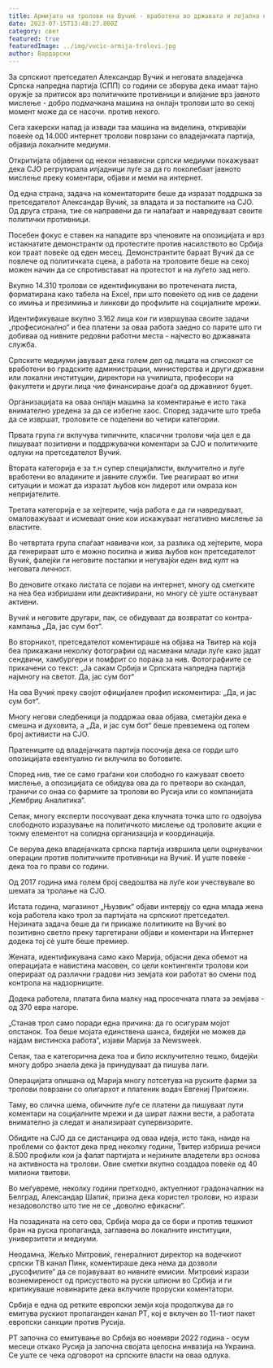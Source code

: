 ```yaml
---
title: Армијата на тролови на Вучиќ - вработена во државата и лојална на фанатизмот
date: 2023-07-15T13:48:27.800Z
category: свет
featured: true
featuredImage: ../img/vucic-armija-trolovi.jpg
author: Вардарски
---
```

За српскиот претседател Александар Вучиќ и неговата владејачка Српска напредна партија (СПП) со години се зборува дека имаат тајно оружје за притисок врз политичките противници и влијание врз јавното мислење - добро подмачкана машина на онлајн тролови што во секој момент може да се насочи. против некого.

Сега хакерски напад ја извади таа машина на виделина, откривајќи повеќе од 14.000 интернет тролови поврзани со владејачката партија, објавија локалните медиуми.

Откритијата објавени од некои независни српски медиуми покажуваат дека СЈО регрутирала илјадници луѓе за да го поколебаат јавното мислење преку коментари, објави и меми на интернет.

Од една страна, задача на коментаторите беше да изразат поддршка за претседателот Александар Вучиќ, за владата и за постапките на СЈО. Од друга страна, тие се направени да ги напаѓаат и навредуваат своите политички противници.

Посебен фокус е ставен на нападите врз членовите на опозицијата и врз истакнатите демонстранти од протестите против насилството во Србија кои траат повеќе од еден месец. Демонстрантите бараат Вучиќ да се повлече од политичката сцена, а работа на троловите беше на секој можен начин да се спротивстават на протестот и на луѓето зад него.

Вкупно 14.310 тролови се идентификувани во протечената листа, форматирана како табела на Excel, при што повеќето од нив се дадени со имиња и презимиња и линкови до профилите на социјалните мрежи.

Идентификуваше вкупно 3.162 лица кои ги извршуваа своите задачи „професионално“ и беа платени за оваа работа заедно со парите што ги добиваа од нивните редовни работни места - најчесто во државната служба.

Српските медиуми јавуваат дека голем дел од лицата на списокот се вработени во градските администрации, министерства и други државни или локални институции, директори на училишта, професори на факултети и други лица чие финансирање доаѓа од државниот буџет.

Организацијата на оваа онлајн машина за коментирање е исто така внимателно уредена за да се избегне хаос. Според задачите што треба да се извршат, троловите се поделени во четири категории.

Првата група ги вклучува типичните, класични тролови чија цел е да пишуваат позитивни и поддржувачки коментари за СЈО и политичките одлуки на претседателот Вучиќ.

Втората категорија е за т.н супер специјалисти, вклучително и луѓе вработени во владините и јавните служби. Тие реагираат во итни ситуации и можат да изразат љубов кон лидерот или омраза кон непријателите.

Третата категорија е за хејтерите, чија работа е да ги навредуваат, омаловажуваат и исмеваат оние кои искажуваат негативно мислење за властите.

Во четвртата група спаѓаат навивачи кои, за разлика од хејтерите, мора да генерираат што е можно посилна и жива љубов кон претседателот Вучиќ, фалејќи ги неговите постапки и негувајќи еден вид култ на неговата личност.

Во деновите откако листата се појави на интернет, многу од сметките на неа беа избришани или деактивирани, но многу сè уште остануваат активни.

Вучиќ и неговите другари, пак, се обидуваат да возвратат со контра-кампања „Да, јас сум бот“.

Во вторникот, претседателот коментираше на објава на Твитер на која беа прикажани неколку фотографии од насмеани млади луѓе како јадат сендвичи, хамбургери и помфрит со порака за нив. Фотографиите се прикачени со текст: „Ја сакам Србија и Српската напредна партија најмногу на светот. Да, јас сум бот“

На ова Вучиќ преку својот официјален профил искоментира: „Да, и јас сум бот“.

Многу негови следбеници ја поддржаа оваа објава, сметајќи дека е смешна и духовита, а „Да, и јас сум бот“ беше превземена од голем број активисти на СЈО.

Пратениците од владејачката партија посочија дека се горди што опозицијата евентуално ги вклучила во ботовите.

Според нив, тие се само граѓани кои слободно го кажуваат своето мислење, а опозицијата се обидува ова да го претвори во скандал, граничи со онаа со фармите за тролови во Русија или со компанијата „Кембриџ Аналитика“.

Сепак, многу експерти посочуваат дека клучната точка што го одвојува слободното изразување на политичкото мислење од троловите акции е токму елементот на солидна организација и координација.

Се верува дека владејачката српска партија извршила цели оцрнувачки операции против политичките противници на Вучиќ. И уште повеќе - дека тоа го прави со години.

Од 2017 година има голем број сведоштва на луѓе кои учествувале во шемата за тролање на СЈО.

Истата година, магазинот „Њузвик“ објави интервју со една млада жена која работела како трол за партијата на српскиот претседател. Нејзината задача беше да ги прикаже политиките на Вучиќ во позитивно светло преку таргетирани објави и коментари на Интернет додека тој сè уште беше премиер.

Жената, идентификувана само како Марија, објасни дека обемот на операцијата е навистина масовен, со цели контингенти тролови кои оперираат од различни градови низ земјата кои работат во смени под контрола на надзорниците.

Додека работела, платата била малку над просечната плата за земјава - од 370 евра нагоре.

„Станав трол само поради една причина: да го осигурам мојот опстанок. Тоа беше мојата единствена шанса, бидејќи не можев да најдам вистинска работа“, изјави Марија за Newsweek.

Сепак, таа е категорична дека тоа и било исклучително тешко, бидејќи многу добро знаела дека ја принудуваат да пишува лаги.

Операцијата опишана од Марија многу потсетува на руските фарми за тролови поврзани со олигархот и платеник водач Евгениј Пригожин.

Таму, во слична шема, обичните луѓе се платени да пишуваат лути коментари на социјалните мрежи и да шират лажни вести, а работата внимателно ја следат и анализираат супервизорите.

Обидите на СЈО да се дистанцира од оваа идеја, исто така, наиде на проблеми со фактот дека пред неколку години, Твитер избриша речиси 8.500 профили кои ја фалат партијата и нејзините владетели врз основа на активноста на тролови. Овие сметки вкупно создадоа повеќе од 40 милиони твитови.

Во меѓувреме, неколку години претходно, актуелниот градоначалник на Белград, Александар Шапиќ, призна дека користел тролови, но изрази незадоволство што тие не се „доволно ефикасни“.

На позадината на сето ова, Србија мора да се бори и против тешкиот бран на руска пропаганда, заглавена во локалните институции, универзитети и медиуми.

Неодамна, Жељко Митровиќ, генералниот директор на водечкиот српски ТВ канал Пинк, коментираше дека нема да дозволи „русофилите“ да се појавуваат во нивните емисии. Митровиќ изрази вознемиреност од присуството на руски шпиони во Србија и ги критикуваше новинарите дека вклучиле проруски коментатори.

Србија е една од ретките европски земји која продолжува да го емитува рускиот пропаганден канал РТ, кој е вклучен во 11-тиот пакет европски санкции против Русија.

РТ започна со емитување во Србија во ноември 2022 година - осум месеци откако Русија ја започна својата целосна инвазија на Украина. Се уште се чека одговорот на српските власти на оваа одлука.
